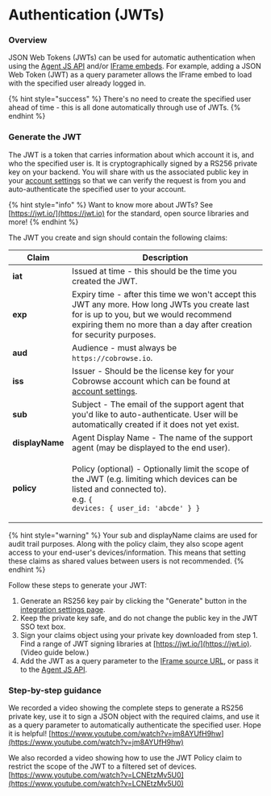 # Authentication (JWTs)

### Overview

JSON Web Tokens (JWTs) can be used for automatic authentication when using the [Agent JS API](agent-sdk/) and/or [IFrame embeds](custom-iframe-embeds.md). For example, adding a JSON Web Token (JWT) as a query parameter allows the IFrame embed to load with the specified user already logged in.&#x20;

{% hint style="success" %}
There's no need to create the specified user ahead of time - this is all done automatically through use of JWTs.
{% endhint %}

### Generate the JWT

The JWT is a token that carries information about which account it is, and who the specified user is. It is cryptographically signed by a RS256 private key on your backend. You will share with us the associated public key in your [account settings](https://cobrowse.io/dashboard/settings/integrations) so that we can verify the request is from you and auto-authenticate the specified user to your account.&#x20;

{% hint style="info" %}
Want to know more about JWTs? See [https://jwt.io/](https://jwt.io) for the standard, open source libraries and more!
{% endhint %}

The JWT you create and sign should contain the following claims:

| Claim           | Description                                                                                                                                                                                                    |
| --------------- | -------------------------------------------------------------------------------------------------------------------------------------------------------------------------------------------------------------- |
| **iat**         | Issued at time - this should be the time you created the JWT.                                                                                                                                                  |
| **exp**         | Expiry time - after this time we won't accept this JWT any more. How long JWTs you create last for is up to you, but we would recommend expiring them no more than a day after creation for security purposes. |
| **aud**         | Audience - must always be `https://cobrowse.io`.                                                                                                                                                               |
| **iss**         | Issuer - Should be the license key for your Cobrowse account which can be found at [account settings](https://cobrowse.io/dashboard/settings).                                                                 |
| **sub**         | Subject - The email of the support agent that you'd like to auto-authenticate. User will be automatically created if it does not yet exist.                                                                    |
| **displayName** | Agent Display Name - The name of the support agent (may be displayed to the end user).                                                                                                                         |
| **policy**      | <p>Policy (optional) - Optionally limit the scope of the JWT (e.g. limiting which devices can be listed and connected to).<br>e.g. <code>{ devices: { user_id: 'abcde' } }</code></p>                          |

{% hint style="warning" %}
Your sub and displayName claims are used for audit trail purposes. Along with the policy claim, they also scope agent access to your end-user's devices/information. This means that setting these claims as shared values between users is not recommended.
{% endhint %}

Follow these steps to generate your JWT:

1. Generate an RS256 key pair by clicking the "Generate" button in the [integration settings page](https://cobrowse.io/dashboard/settings/integrations).
2. Keep the private key safe, and do not change the public key in the JWT SSO text box.&#x20;
3. Sign your claims object using your private key downloaded from step 1. Find a range of JWT signing libraries at [https://jwt.io/](https://jwt.io). (Video guide below.)
4. Add the JWT as a query parameter to the [IFrame source URL](custom-iframe-embeds.md), or pass it to the [Agent JS API](agent-sdk/).

### Step-by-step guidance

We recorded a video showing the complete steps to generate a RS256 private key, use it to sign a JSON object with the required claims, and use it as a query parameter to automatically authenticate the specified user.  Hope it is helpful! [https://www.youtube.com/watch?v=jm8AYUfH9hw](https://www.youtube.com/watch?v=jm8AYUfH9hw)

We also recorded a video showing how to use the JWT Policy claim to restrict the scope of the JWT to a filtered set of devices. [https://www.youtube.com/watch?v=LCNEtzMv5U0](https://www.youtube.com/watch?v=LCNEtzMv5U0)
